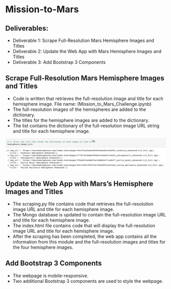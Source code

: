# Mission-to-Mars

## Deliverables:
* Deliverable 1: Scrape Full-Resolution Mars Hemisphere Images and Titles
* Deliverable 2: Update the Web App with Mars Hemisphere Images and Titles
* Deliverable 3: Add Bootstrap 3 Components

## Scrape Full-Resolution Mars Hemisphere Images and Titles 
* Code is written that retrieves the full-resolution image and title for each hemisphere image. File name: (Mission_to_Mars_Challenge.ipynb) 
* The full-resolution images of the hemispheres are added to the dictionary. 
* The titles for the hemisphere images are added to the dictionary. 
* The list contains the dictionary of the full-resolution image URL string and title for each hemisphere image. 

![hemisphere_img_url](https://github.com/cbrito3/Mission-to-Mars/blob/main/hemisphere_img_url.png)

## Update the Web App with Mars’s Hemisphere Images and Titles
* The scraping.py file contains code that retrieves the full-resolution image URL and title for each hemisphere image. 
* The Mongo database is updated to contain the full-resolution image URL and title for each hemisphere image.
* The index.html file contains code that will display the full-resolution image URL and title for each hemisphere image. 
* After the scraping has been completed, the web app contains all the information from this module and the full-resolution images and titles for the 
four hemisphere images.

## Add Bootstrap 3 Components 
* The webpage is mobile-responsive.
* Two additional Bootstrap 3 components are used to style the webpage.
